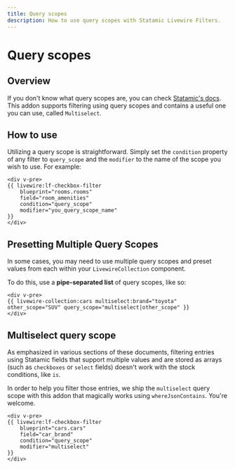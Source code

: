 ```yaml
---
title: Query scopes
description: How to use query scopes with Statamic Livewire Filters.
---
```


# Query scopes

## Overview

If you don't know what query scopes are, you can check [Statamic's docs](https://statamic.dev/extending/query-scopes-and-filters). This addon supports filtering using query scopes and contains a useful one you can use, called `Multiselect`.

## How to use

Utilizing a query scope is straightforward. Simply set the `condition` property of any filter to `query_scope` and the `modifier` to the name of the scope you wish to use. For example:

```antlers
<div v-pre>
{{ livewire:lf-checkbox-filter
    blueprint="rooms.rooms"
    field="room_amenities"
    condition="query_scope"
    modifier="you_query_scope_name"
}}
</div>
```

## Presetting Multiple Query Scopes

In some cases, you may need to use multiple query scopes and preset values from each within your `LivewireCollection` component.

To do this, use a **pipe-separated list** of query scopes, like so:

```antlers
<div v-pre>
{{ livewire-collection:cars multiselect:brand="toyota" other_scope="SUV" query_scope="multiselect|other_scope" }}
</div>
```

## Multiselect query scope

As emphasized in various sections of these documents, filtering entries using Statamic fields that support multiple values and are stored as arrays (such as `checkboxes` or `select` fields) doesn't work with the stock conditions, like `is`.

In order to help you filter those entries, we ship the `multiselect` query scope with this addon that magically works using `whereJsonContains`. You're welcome.

```antlers
<div v-pre>
{{ livewire:lf-checkbox-filter
    blueprint="cars.cars"
    field="car_brand"
    condition="query_scope"
    modifier="multiselect"
}}
</div>
``` 